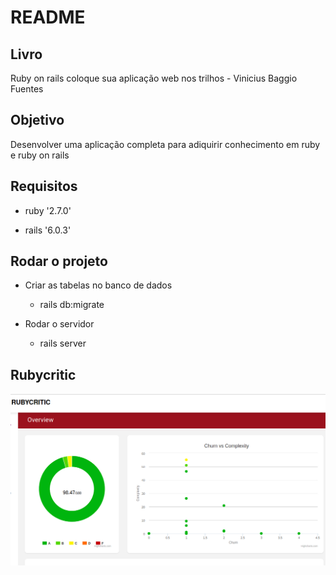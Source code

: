 # README



## Livro


  Ruby on rails coloque sua aplicação web nos trilhos - Vinicius Baggio Fuentes


## Objetivo


  Desenvolver uma aplicação completa para adiquirir conhecimento em ruby e ruby on rails

## Requisitos
  

  * ruby '2.7.0'


  * rails '6.0.3'


## Rodar o projeto

  * Criar as tabelas no banco de dados

    - rails db:migrate


  * Rodar o servidor
  
    - rails server

## Rubycritic

![Alt Text](https://github.com/WesleyVitor/Colchonet/raw/main/public/rubycritic.png)
